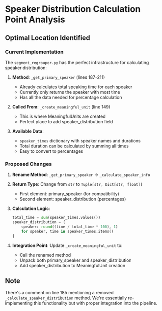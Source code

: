 # Speaker Distribution Calculation Point Analysis

## Optimal Location Identified

### Current Implementation
The `segment_regrouper.py` has the perfect infrastructure for calculating speaker distribution:

1. **Method**: `_get_primary_speaker` (lines 187-211)
   - Already calculates total speaking time for each speaker
   - Currently only returns the speaker with most time
   - Has all the data needed for percentage calculation

2. **Called From**: `_create_meaningful_unit` (line 149)
   - This is where MeaningfulUnits are created
   - Perfect place to add speaker_distribution field

3. **Available Data**:
   - `speaker_times` dictionary with speaker names and durations
   - Total duration can be calculated by summing all times
   - Easy to convert to percentages

### Proposed Changes

1. **Rename Method**: `_get_primary_speaker` → `_calculate_speaker_info`
2. **Return Type**: Change from `str` to `Tuple[str, Dict[str, float]]`
   - First element: primary_speaker (for compatibility)
   - Second element: speaker_distribution (percentages)

3. **Calculation Logic**:
   ```python
   total_time = sum(speaker_times.values())
   speaker_distribution = {
       speaker: round((time / total_time * 100), 1)
       for speaker, time in speaker_times.items()
   }
   ```

4. **Integration Point**: Update `_create_meaningful_unit` to:
   - Call the renamed method
   - Unpack both primary_speaker and speaker_distribution
   - Add speaker_distribution to MeaningfulUnit creation

## Note
There's a comment on line 185 mentioning a removed `_calculate_speaker_distribution` method. We're essentially re-implementing this functionality but with proper integration into the pipeline.